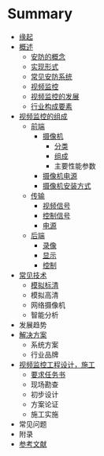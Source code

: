 # Summary

* [缘起](README.md)
* [概述](chapter1.md)
  * [安防的概念](chapter1/1an-fang-de-gai-nian.md)
  * [实现形式](chapter1/2shi-xian-xing-shi.md)
  * [常见安防系统](chapter1/3chang-jian-an-fang-xi-tong.md)
  * [视频监控](chapter1/4shi-pin-jian-kong.md)
  * [视频监控的发展](chapter1/5shi-pin-jian-kong-de-fa-zhan.md)
  * [行业构成要素](chapter1/6xing-ye-gou-cheng-yao-su.md)
* [视频监控的组成](4e8c-shi-pin-jian-kong-de-zu-cheng.md)
  * [前端](4e8c-shi-pin-jian-kong-de-zu-cheng/1qian-duan.md)
    * [摄像机](4e8c-shi-pin-jian-kong-de-zu-cheng/1qian-duan/she-xiang-ji.md)
      * [分类](4e8c-shi-pin-jian-kong-de-zu-cheng/1qian-duan/she-xiang-ji/fen-lei.md)
      * [组成](4e8c-shi-pin-jian-kong-de-zu-cheng/1qian-duan/she-xiang-ji/zu-cheng.md)
      * 主要性能参数
    * [摄像机电源](4e8c-shi-pin-jian-kong-de-zu-cheng/1qian-duan/she-xiang-ji-dian-yuan.md)
    * [摄像机安装方式](4e8c-shi-pin-jian-kong-de-zu-cheng/1qian-duan/she-xiang-ji-an-zhuang-zhi-jia.md)
  * [传输](4e8c-shi-pin-jian-kong-de-zu-cheng/2chuan-shu.md)
    * [视频信号](4e8c-shi-pin-jian-kong-de-zu-cheng/2chuan-shu/shi-pin-xin-hao.md)
    * [控制信号](4e8c-shi-pin-jian-kong-de-zu-cheng/2chuan-shu/kong-zhi-xin-hao.md)
    * [电源](4e8c-shi-pin-jian-kong-de-zu-cheng/2chuan-shu/dian-yuan.md)
  * [后端](4e8c-shi-pin-jian-kong-de-zu-cheng/3hou-duan.md)
    * [录像](4e8c-shi-pin-jian-kong-de-zu-cheng/3hou-duan/lu-xiang.md)
    * [显示](4e8c-shi-pin-jian-kong-de-zu-cheng/3hou-duan/xian-shi.md)
    * [控制](4e8c-shi-pin-jian-kong-de-zu-cheng/3hou-duan/kong-zhi.md)
* [常见技术](4e09-chang-jian-ji-zhu.md)
  * [模拟标清](4e09-chang-jian-ji-zhu/1mo-ni-biao-qing.md)
  * 模拟高清
  * 网络摄像机
  * 智能分析
* 发展趋势
* [解决方案](4e94-jie-jue-fang-an.md)
  * 系统方案
  * 行业品牌
* [视频监控工程设计，施工](516d-shi-pin-jian-kong-gong-cheng-she-ji-ff0c-shi-gong.md)
  * [要求任务书](516d-shi-pin-jian-kong-gong-cheng-she-ji-ff0c-shi-gong/1yao-qiu-ren-wu-shu.md)
  * 现场勘查
  * 初步设计
  * 方案论证
  * 施工实施
* 常见问题
* 附录
* [参考文献](can-kao-wen-xian.md)

